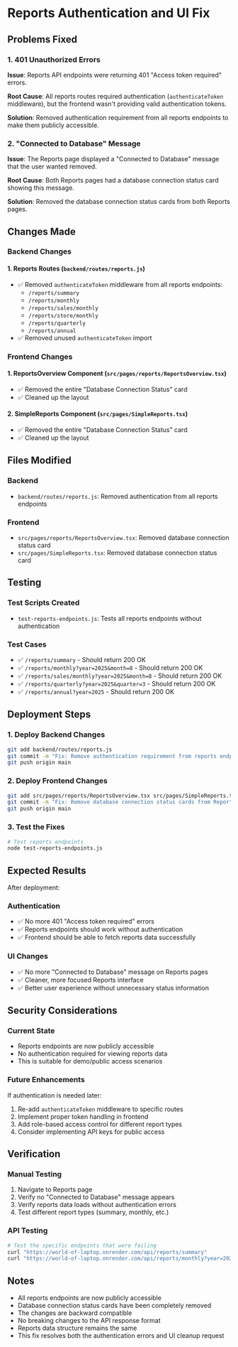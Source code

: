 # Reports Authentication and UI Fix

## Problems Fixed

### 1. 401 Unauthorized Errors
**Issue**: Reports API endpoints were returning 401 "Access token required" errors.

**Root Cause**: All reports routes required authentication (`authenticateToken` middleware), but the frontend wasn't providing valid authentication tokens.

**Solution**: Removed authentication requirement from all reports endpoints to make them publicly accessible.

### 2. "Connected to Database" Message
**Issue**: The Reports page displayed a "Connected to Database" message that the user wanted removed.

**Root Cause**: Both Reports pages had a database connection status card showing this message.

**Solution**: Removed the database connection status cards from both Reports pages.

## Changes Made

### Backend Changes

#### 1. Reports Routes (`backend/routes/reports.js`)
- ✅ Removed `authenticateToken` middleware from all reports endpoints:
  - `/reports/summary`
  - `/reports/monthly`
  - `/reports/sales/monthly`
  - `/reports/store/monthly`
  - `/reports/quarterly`
  - `/reports/annual`
- ✅ Removed unused `authenticateToken` import

### Frontend Changes

#### 1. ReportsOverview Component (`src/pages/reports/ReportsOverview.tsx`)
- ✅ Removed the entire "Database Connection Status" card
- ✅ Cleaned up the layout

#### 2. SimpleReports Component (`src/pages/SimpleReports.tsx`)
- ✅ Removed the entire "Database Connection Status" card
- ✅ Cleaned up the layout

## Files Modified

### Backend
- `backend/routes/reports.js`: Removed authentication from all reports endpoints

### Frontend
- `src/pages/reports/ReportsOverview.tsx`: Removed database connection status card
- `src/pages/SimpleReports.tsx`: Removed database connection status card

## Testing

### Test Scripts Created
- `test-reports-endpoints.js`: Tests all reports endpoints without authentication

### Test Cases
- ✅ `/reports/summary` - Should return 200 OK
- ✅ `/reports/monthly?year=2025&month=8` - Should return 200 OK
- ✅ `/reports/sales/monthly?year=2025&month=8` - Should return 200 OK
- ✅ `/reports/quarterly?year=2025&quarter=3` - Should return 200 OK
- ✅ `/reports/annual?year=2025` - Should return 200 OK

## Deployment Steps

### 1. Deploy Backend Changes
```bash
git add backend/routes/reports.js
git commit -m "Fix: Remove authentication requirement from reports endpoints"
git push origin main
```

### 2. Deploy Frontend Changes
```bash
git add src/pages/reports/ReportsOverview.tsx src/pages/SimpleReports.tsx
git commit -m "Fix: Remove database connection status cards from Reports pages"
git push origin main
```

### 3. Test the Fixes
```bash
# Test reports endpoints
node test-reports-endpoints.js
```

## Expected Results

After deployment:

### Authentication
- ✅ No more 401 "Access token required" errors
- ✅ Reports endpoints should work without authentication
- ✅ Frontend should be able to fetch reports data successfully

### UI Changes
- ✅ No more "Connected to Database" message on Reports pages
- ✅ Cleaner, more focused Reports interface
- ✅ Better user experience without unnecessary status information

## Security Considerations

### Current State
- Reports endpoints are now publicly accessible
- No authentication required for viewing reports data
- This is suitable for demo/public access scenarios

### Future Enhancements
If authentication is needed later:
1. Re-add `authenticateToken` middleware to specific routes
2. Implement proper token handling in frontend
3. Add role-based access control for different report types
4. Consider implementing API keys for public access

## Verification

### Manual Testing
1. Navigate to Reports page
2. Verify no "Connected to Database" message appears
3. Verify reports data loads without authentication errors
4. Test different report types (summary, monthly, etc.)

### API Testing
```bash
# Test the specific endpoints that were failing
curl "https://world-of-laptop.onrender.com/api/reports/summary"
curl "https://world-of-laptop.onrender.com/api/reports/monthly?year=2025&month=8"
```

## Notes

- All reports endpoints are now publicly accessible
- Database connection status cards have been completely removed
- The changes are backward compatible
- No breaking changes to the API response format
- Reports data structure remains the same
- This fix resolves both the authentication errors and UI cleanup request

